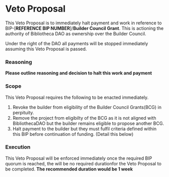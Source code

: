 # Veto Proposal
This Veto Proposal is to immediately halt payment and work in reference to BIP-[**REFERENCE BIP NUMBER**]/**Builder Council Grant**. This is actioning the authority of Bibliotheca DAO as ownership over the Builder Council.

Under the right of the DAO all payments will be stopped immediately assuming this Veto Proposal is passed.

### Reasoning
**Please outline reasoning and decision to halt this work and payment**

### Scope
This Veto Proposal requires the following to be enacted immediately.

1. Revoke the builder from eligibility of the Builder Council Grants(BCG) in perpituity.
2. Remove the project from eligibilty of the BCG as it is not aligned with BibliothecaDAO but the builder remains eligible to propose another BCG. 
3. Halt payment to the builder but they must fulfil criteria defined within this BIP before continuation of funding. (Detail this below)

### Execution
This Veto Proposal will be enforced immediately once the required BIP quorum is reached, the will be no required durationfor the Veto Proposal to be completed. **The recommended duration would be 1 week**
